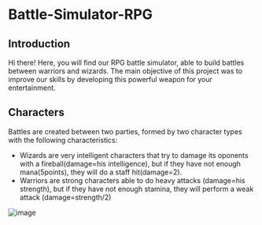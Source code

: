 # Battle-Simulator-RPG

## Introduction
Hi there! 
Here, you will find our RPG battle simulator, able to build battles between warriors and wizards. The main objective of this project was to improve our skills by developing this powerful weapon for your entertainment. 

## Characters
Battles are created between two parties, formed by two character types with the following characteristics:

- Wizards are very intelligent characters that try to damage its oponents with a fireball(damage=his intelligence), but if they have not enough mana(5points), they will do a staff hit(damage=2).
- Warriors are strong characters able to do heavy attacks (damage=his strength), but if they have not enough stamina, they will perform a weak attack (damage=strength/2)

![image](https://user-images.githubusercontent.com/92858279/184396938-394fc3f1-17cd-4540-a5f4-3976958fd7c6.png)
             

